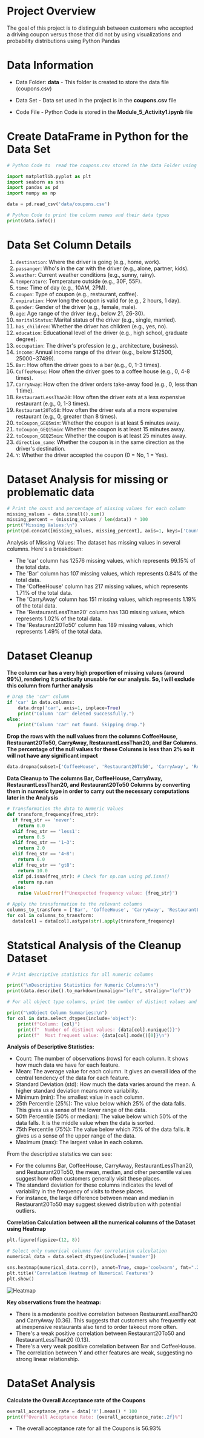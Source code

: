 # Project Overview
The goal of this project is to distinguish between customers who accepted a driving coupon versus those that did not by using visualizations and probability distributions using Python Pandas

# Data Information

* Data Folder: **data** - This folder is created to store the data file (coupons.csv)

* Data Set - Data set used in the project is in the **coupons.csv** file 
  
* Code File - Python Code is stored in the **Module_5_Activity1.ipynb** file

# Create DataFrame in Python for the Data Set

```python
# Python Code to  read the coupons.csv stored in the data Folder using various Pyhon Libraries

import matplotlib.pyplot as plt
import seaborn as sns
import pandas as pd
import numpy as np

data = pd.read_csv('data/coupons.csv')

# Python Code to print the column names and their data types
print(data.info())


```
# Data Set Column Details

1.  `destination`: Where the driver is going (e.g., home, work).
2.  `passanger`: Who's in the car with the driver (e.g., alone, partner, kids).
3.  `weather`: Current weather conditions (e.g., sunny, rainy).
4.  `temperature`: Temperature outside (e.g., 30F, 55F).
5.  `time`: Time of day (e.g., 10AM, 2PM).
6.  `coupon`: Type of coupon (e.g., restaurant, coffee).
7.  `expiration`: How long the coupon is valid for (e.g., 2 hours, 1 day).
8.  `gender`: Gender of the driver (e.g., female, male).
9.  `age`: Age range of the driver (e.g., below 21, 26-30).
10. `maritalStatus`: Marital status of the driver (e.g., single, married).
11. `has_children`: Whether the driver has children (e.g., yes, no).
12. `education`: Educational level of the driver (e.g., high school, graduate degree).
13. `occupation`: The driver's profession (e.g., architecture, business).
14. `income`: Annual income range of the driver (e.g., below $12500, $25000-$37499).
15. `Bar`: How often the driver goes to a bar (e.g., 0, 1-3 times).
16. `CoffeeHouse`: How often the driver goes to a coffee house (e.g., 0, 4-8 times).
17. `CarryAway`: How often the driver orders take-away food (e.g., 0, less than 1 time).
18. `RestaurantLessThan20`: How often the driver eats at a less expensive restaurant (e.g., 0, 1-3 times).
19. `Restaurant20To50`: How often the driver eats at a more expensive restaurant (e.g., 0, greater than 8 times).
20. `toCoupon_GEQ5min`: Whether the coupon is at least 5 minutes away.
21.   `toCoupon_GEQ15min`: Whether the coupon is at least 15 minutes away.
22. `toCoupon_GEQ25min`: Whether the coupon is at least 25 minutes away.
23. `direction_same`: Whether the coupon is in the same direction as the driver's destination.
24. `Y`: Whether the driver accepted the coupon (0 = No, 1 = Yes).

# Dataset Analysis for missing or problematic data

```python
# Print the count and percentage of missing values for each column
missing_values = data.isnull().sum()
missing_percent = (missing_values / len(data)) * 100
print("Missing Values:\n")
print(pd.concat([missing_values, missing_percent], axis=1, keys=['Count', 'Percentage']).sort_values(by='Count', ascending=False).to_markdown(numalign="left", stralign="left"))
```

Analysis of Missing Values:
The dataset has missing values in several columns. Here's a breakdown:
- The 'car' column has 12576 missing values, which represents 99.15% of the total data.
- The 'Bar' column has 107 missing values, which represents 0.84% of the total data.
- The 'CoffeeHouse' column has 217 missing values, which represents 1.71% of the total data.
- The 'CarryAway' column has 151 missing values, which represents 1.19% of the total data.
- The 'RestaurantLessThan20' column has 130 missing values, which represents 1.02% of the total data.
- The 'Restaurant20To50' column has 189 missing values, which represents 1.49% of the total data.

# Dataset Cleanup

**The column car has a very high proportion of missing values (around 99%), rendering it practically unusable for our analysis. So, I will exclude this column from further analysis**
```python
# Drop the 'car' column
if 'car' in data.columns:
    data.drop('car', axis=1, inplace=True)
    print("Column 'car' deleted successfully.")
else:
    print("Column 'car' not found. Skipping drop.")
```
**Drop the rows with the null values from the columns CoffeeHouse, Restaurant20To50, CarryAway, RestaurantLessThan20, and Bar Columns. The percentage of the null values for these Columns is less than 2% so it will not have any significant impact**
```python
data.dropna(subset=['CoffeeHouse', 'Restaurant20To50', 'CarryAway', 'RestaurantLessThan20', 'Bar'], inplace=True)
```
**Data Cleanup to The columns Bar, CoffeeHouse, CarryAway, RestaurantLessThan20, and Restaurant20To50 Columns by converting them in numeric type in order to carry out the necessary computations later in the Analysis**
```python
# Transformation the data to Numeric Values
def transform_frequency(freq_str):
  if freq_str == 'never':
    return 0.0
  elif freq_str == 'less1':
    return 0.5
  elif freq_str == '1~3':
    return 2.0
  elif freq_str == '4~8':
    return 6.0
  elif freq_str == 'gt8':
    return 10.0
  elif pd.isna(freq_str): # Check for np.nan using pd.isna()
    return np.nan
  else:
    raise ValueError(f"Unexpected frequency value: {freq_str}")

# Apply the transformation to the relevant columns
columns_to_transform = ['Bar', 'CoffeeHouse', 'CarryAway', 'RestaurantLessThan20', 'Restaurant20To50']
for col in columns_to_transform:
  data[col] = data[col].astype(str).apply(transform_frequency)
```
# Statstical Analysis of the Cleanup Dataset
```python
# Print descriptive statistics for all numeric columns

print("\nDescriptive Statistics for Numeric Columns:\n")
print(data.describe().to_markdown(numalign="left", stralign="left"))

# For all object type columns, print the number of distinct values and the most frequent value

print("\nObject Column Summaries:\n")
for col in data.select_dtypes(include='object'):
    print(f"Column: {col}")
    print(f"  Number of distinct values: {data[col].nunique()}")
    print(f"  Most frequent value: {data[col].mode()[0]}\n")
```
**Analysis of Descriptive Statistics:**

* Count: The number of observations (rows) for each column. It shows how much data we have for each feature.
* Mean: The average value for each column. It gives an overall idea of the central tendency of the data for each feature.
* Standard Deviation (std): How much the data varies around the mean. A higher standard deviation means more variability.
* Minimum (min): The smallest value in each column.
* 25th Percentile (25%): The value below which 25% of the data falls. This gives us a sense of the lower range of the data.
* 50th Percentile (50% or median): The value below which 50% of the data falls. It is the middle value when the data is sorted.
* 75th Percentile (75%): The value below which 75% of the data falls. It gives us a sense of the upper range of the data.
* Maximum (max): The largest value in each column.

From the descriptive statstics we can see:
- For the columns Bar, CoffeeHouse, CarryAway, RestaurantLessThan20, and Restaurant20To50, the mean, median, and other percentile values suggest how often customers generally visit these places.
- The standard deviation for these columns indicates the level of variability in the frequency of visits to these places.
- For instance, the large difference between mean and median in Restaurant20To50 may suggest skewed distribution with potential outliers.

**Correlation Calculation between all the numerical columns of the Dataset using Heatmap**
```python
plt.figure(figsize=(12, 8))

# Select only numerical columns for correlation calculation
numerical_data = data.select_dtypes(include=['number'])

sns.heatmap(numerical_data.corr(), annot=True, cmap='coolwarm', fmt=".2f")
plt.title('Correlation Heatmap of Numerical Features')
plt.show()
```
![Heatmap](https://github.com/user-attachments/assets/31953a78-cda4-46fa-b05b-9e05b2fca9ed)

**Key observations from the heatmap:**
- There is a moderate positive correlation between RestaurantLessThan20 and CarryAway (0.36). This suggests that customers who frequently eat at inexpensive restaurants also tend to order takeout more often.
- There's a weak positive correlation between Restaurant20To50 and RestaurantLessThan20 (0.13).
- There's a very weak positive correlation between Bar and CoffeeHouse.
- The correlation between Y and other features are weak, suggesting no strong linear relationship.

# DataSet Analysis

**Calculate the Overall Acceptance rate of the Coupons**
```python
overall_acceptance_rate = data['Y'].mean() * 100
print(f"Overall Acceptance Rate: {overall_acceptance_rate:.2f}%")
```
- The overall acceptance rate for all the Coupons is 56.93%
